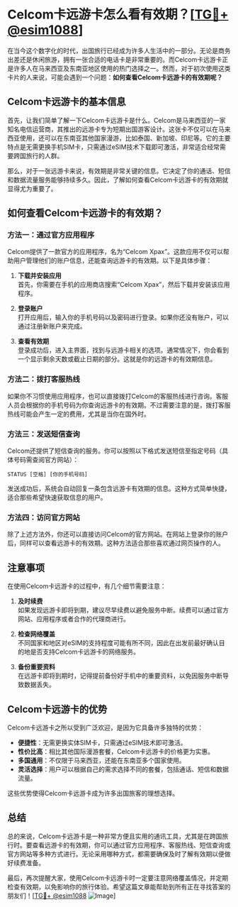 # Celcom卡远游卡怎么看有效期？[[TG💪+ @esim1088](https://t.me/s/esim1088)]

在当今这个数字化的时代，出国旅行已经成为许多人生活中的一部分。无论是商务出差还是休闲旅游，拥有一张合适的电话卡是非常重要的。而Celcom卡远游卡正是许多人在马来西亚及东南亚地区使用的热门选择之一。然而，对于初次使用这类卡片的人来说，可能会遇到一个问题：**如何查看Celcom卡远游卡的有效期呢？**

## Celcom卡远游卡的基本信息

首先，让我们简单了解一下Celcom卡远游卡是什么。Celcom是马来西亚的一家知名电信运营商，其推出的远游卡专为短期出国游客设计。这张卡不仅可以在马来西亚使用，还可以在东南亚其他国家漫游，比如泰国、新加坡、印尼等。它的主要特点是无需更换手机SIM卡，只需通过eSIM技术下载即可激活，非常适合经常需要跨国旅行的人群。

那么，对于一张远游卡来说，有效期是非常关键的信息。它决定了你的通话、短信和数据流量服务能够持续多久。因此，了解如何查看Celcom卡远游卡的有效期就显得尤为重要了。

## 如何查看Celcom卡远游卡的有效期？

### 方法一：通过官方应用程序

Celcom提供了一款官方的应用程序，名为“Celcom Xpax”。这款应用不仅可以帮助用户管理他们的账户信息，还能查询远游卡的有效期。以下是具体步骤：

1. **下载并安装应用**  
   首先，你需要在手机的应用商店搜索“Celcom Xpax”，然后下载并安装该应用程序。

2. **登录账户**  
   打开应用后，输入你的手机号码以及密码进行登录。如果你还没有账户，可以通过注册新账户来完成。

3. **查看有效期**  
   登录成功后，进入主界面，找到与远游卡相关的选项。通常情况下，你会看到一个显示剩余天数或截止日期的部分。这就是你的远游卡的有效期信息。

### 方法二：拨打客服热线

如果你不习惯使用应用程序，也可以直接拨打Celcom的客服热线进行咨询。客服人员会根据你的手机号码为你查询远游卡的有效期。不过需要注意的是，拨打客服热线可能会产生一定的费用，尤其是当你在国外时。

### 方法三：发送短信查询

Celcom还提供了短信查询的服务。你可以按照以下格式发送短信至指定号码（具体号码需查阅官方网站）：

```
STATUS [空格] [你的手机号码]
```

发送成功后，系统会自动回复一条包含远游卡有效期的信息。这种方式简单快捷，适合那些希望快速获取信息的用户。

### 方法四：访问官方网站

除了上述方法外，你还可以直接访问Celcom的官方网站。在网站上登录你的账户后，同样可以查看远游卡的有效期。这种方法适合那些喜欢通过网页操作的人。

## 注意事项

在使用Celcom卡远游卡的过程中，有几个细节需要注意：

1. **及时续费**  
   如果发现远游卡即将到期，建议尽早续费以避免服务中断。续费可以通过官方网站、应用程序或者合作的代理商进行。

2. **检查网络覆盖**  
   不同国家和地区对eSIM的支持程度可能有所不同，因此在出发前最好确认目的地是否支持Celcom卡远游卡的网络服务。

3. **备份重要资料**  
   在远游卡即将到期时，记得提前备份好手机中的重要资料，以免因服务中断导致数据丢失。

## Celcom卡远游卡的优势

Celcom卡远游卡之所以受到广泛欢迎，是因为它具备许多独特的优势：

- **便捷性**：无需更换实体SIM卡，只需通过eSIM技术即可激活。
- **性价比高**：相比其他国际漫游套餐，Celcom卡远游卡的价格更为实惠。
- **多国通用**：不仅限于马来西亚，还能在东南亚多个国家使用。
- **灵活选择**：用户可以根据自己的需求选择不同的套餐，包括通话、短信和数据流量。

这些优势使得Celcom卡远游卡成为许多出国旅客的理想选择。

## 总结

总的来说，Celcom卡远游卡是一种非常方便且实用的通讯工具，尤其是在跨国旅行时。要查看远游卡的有效期，你可以通过官方应用程序、客服热线、短信查询或官方网站等多种方式进行。无论采用哪种方式，都需要确保及时了解有效期以便做好续费准备。

最后，再次提醒大家，使用Celcom卡远游卡时一定要注意网络覆盖情况，并定期检查有效期，以免影响你的旅行体验。希望这篇文章能帮助到所有正在寻找答案的朋友们！[[TG💪+ @esim1088](https://t.me/s/esim1088) ![Image](https://i.postimg.cc/4NQfJmqS/Snipaste-2025-05-13-00-14-12.png)]
